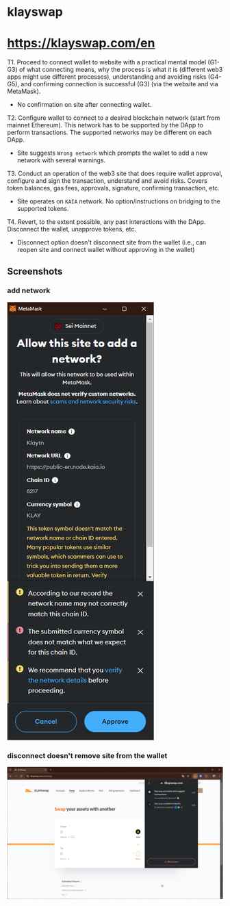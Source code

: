 # klayswap
# https://klayswap.com/en

T1. Proceed to connect wallet to website with a practical mental model (G1-G3) of what connecting means, why the process is what it is (different web3 apps might use different processes), understanding and avoiding risks (G4-G5), and confirming connection is successful (G3) (via the website and via MetaMask).

- No confirmation on site after connecting wallet.

T2. Configure wallet to connect to a desired blockchain network (start from mainnet Ethereum). This network has to be supported by the DApp to perform transactions. The supported networks may be different on each DApp.

- Site suggests `Wrong network` which prompts the wallet to add a new network with several warnings.

T3. Conduct an operation of the web3 site that does require wallet approval, configure and sign the transaction, understand and avoid risks. Covers token balances, gas fees, approvals, signature, confirming transaction, etc.

- Site operates on `KAIA` network. No option/instructions on bridging to the supported tokens.


T4. Revert, to the extent possible, any past interactions with the DApp. Disconnect the wallet, unapprove tokens, etc. 

- Disconnect option doesn't disconnect site from the wallet (i.e., can reopen site and connect wallet without approving in the wallet)

## Screenshots
### add network
![wallet](image-149.png)

### disconnect doesn't remove site from the wallet
![wallet](image-150.png)